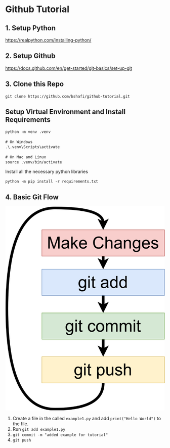 # Github Tutorial

## 1. Setup Python
https://realpython.com/installing-python/

## 2. Setup Github
https://docs.github.com/en/get-started/git-basics/set-up-git


## 3. Clone this Repo
```
git clone https://github.com/bshafi/github-tutorial.git
```

## Setup Virtual Environment and Install Requirements
```
python -m venv .venv

# On Windows
.\.venv\Scripts\activate

# On Mac and Linux
source .venv/bin/activate
```
Install all the necessary python libraries
```
python -m pip install -r requirements.txt
```

## 4. Basic Git Flow

![img](resources/git%20flow.svg)

1. Create a file in the called `example1.py` and add `print("Hello World")` to the file.
2. Run `git add example1.py`
3. `git commit -m "added example for tutorial"`
4. `git push`